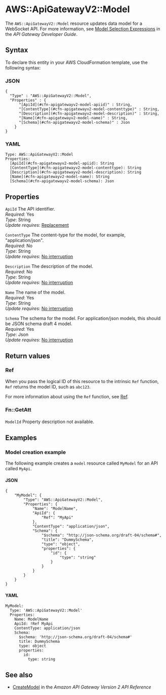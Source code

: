 # AWS::ApiGatewayV2::Model<a name="aws-resource-apigatewayv2-model"></a>

The `AWS::ApiGatewayV2::Model` resource updates data model for a WebSocket API\. For more information, see [Model Selection Expressions](https://docs.aws.amazon.com/apigateway/latest/developerguide/apigateway-websocket-api-selection-expressions.html#apigateway-websocket-api-model-selection-expressions) in the *API Gateway Developer Guide*\.

## Syntax<a name="aws-resource-apigatewayv2-model-syntax"></a>

To declare this entity in your AWS CloudFormation template, use the following syntax:

### JSON<a name="aws-resource-apigatewayv2-model-syntax.json"></a>

```
{
  "Type" : "AWS::ApiGatewayV2::Model",
  "Properties" : {
      "[ApiId](#cfn-apigatewayv2-model-apiid)" : String,
      "[ContentType](#cfn-apigatewayv2-model-contenttype)" : String,
      "[Description](#cfn-apigatewayv2-model-description)" : String,
      "[Name](#cfn-apigatewayv2-model-name)" : String,
      "[Schema](#cfn-apigatewayv2-model-schema)" : Json
    }
}
```

### YAML<a name="aws-resource-apigatewayv2-model-syntax.yaml"></a>

```
Type: AWS::ApiGatewayV2::Model
Properties: 
  [ApiId](#cfn-apigatewayv2-model-apiid): String
  [ContentType](#cfn-apigatewayv2-model-contenttype): String
  [Description](#cfn-apigatewayv2-model-description): String
  [Name](#cfn-apigatewayv2-model-name): String
  [Schema](#cfn-apigatewayv2-model-schema): Json
```

## Properties<a name="aws-resource-apigatewayv2-model-properties"></a>

`ApiId`  <a name="cfn-apigatewayv2-model-apiid"></a>
The API identifier\.  
*Required*: Yes  
*Type*: String  
*Update requires*: [Replacement](https://docs.aws.amazon.com/AWSCloudFormation/latest/UserGuide/using-cfn-updating-stacks-update-behaviors.html#update-replacement)

`ContentType`  <a name="cfn-apigatewayv2-model-contenttype"></a>
The content\-type for the model, for example, "application/json"\.  
*Required*: No  
*Type*: String  
*Update requires*: [No interruption](https://docs.aws.amazon.com/AWSCloudFormation/latest/UserGuide/using-cfn-updating-stacks-update-behaviors.html#update-no-interrupt)

`Description`  <a name="cfn-apigatewayv2-model-description"></a>
The description of the model\.  
*Required*: No  
*Type*: String  
*Update requires*: [No interruption](https://docs.aws.amazon.com/AWSCloudFormation/latest/UserGuide/using-cfn-updating-stacks-update-behaviors.html#update-no-interrupt)

`Name`  <a name="cfn-apigatewayv2-model-name"></a>
The name of the model\.  
*Required*: Yes  
*Type*: String  
*Update requires*: [No interruption](https://docs.aws.amazon.com/AWSCloudFormation/latest/UserGuide/using-cfn-updating-stacks-update-behaviors.html#update-no-interrupt)

`Schema`  <a name="cfn-apigatewayv2-model-schema"></a>
The schema for the model\. For application/json models, this should be JSON schema draft 4 model\.  
*Required*: Yes  
*Type*: Json  
*Update requires*: [No interruption](https://docs.aws.amazon.com/AWSCloudFormation/latest/UserGuide/using-cfn-updating-stacks-update-behaviors.html#update-no-interrupt)

## Return values<a name="aws-resource-apigatewayv2-model-return-values"></a>

### Ref<a name="aws-resource-apigatewayv2-model-return-values-ref"></a>

When you pass the logical ID of this resource to the intrinsic `Ref` function, `Ref` returns the model ID, such as `abc123`\.

For more information about using the `Ref` function, see [Ref](https://docs.aws.amazon.com/AWSCloudFormation/latest/UserGuide/intrinsic-function-reference-ref.html)\.

### Fn::GetAtt<a name="aws-resource-apigatewayv2-model-return-values-fn--getatt"></a>

#### <a name="aws-resource-apigatewayv2-model-return-values-fn--getatt-fn--getatt"></a>

`ModelId`  <a name="ModelId-fn::getatt"></a>
Property description not available\.

## Examples<a name="aws-resource-apigatewayv2-model--examples"></a>



### Model creation example<a name="aws-resource-apigatewayv2-model--examples--Model_creation_example"></a>

The following example creates a `model` resource called `MyModel` for an API called `MyApi`\.

#### JSON<a name="aws-resource-apigatewayv2-model--examples--Model_creation_example--json"></a>

```
{
    "MyModel": {
        "Type": "AWS::ApiGatewayV2::Model",
        "Properties": {
            "Name": "ModelName",
            "ApiId": {
                "Ref": "MyApi"
            },
            "ContentType": "application/json",
            "Schema": {
                "$schema": "http://json-schema.org/draft-04/schema#",
                "title": "DummySchema",
                "type": "object",
                "properties": {
                    "id": {
                        "type": "string"
                    }
                }
            }
        }
    }
}
```

#### YAML<a name="aws-resource-apigatewayv2-model--examples--Model_creation_example--yaml"></a>

```
MyModel:
  Type: 'AWS::ApiGatewayV2::Model'
  Properties:
    Name: ModelName
    ApiId: !Ref MyApi
    ContentType: application/json
    Schema:
      $schema: 'http://json-schema.org/draft-04/schema#'
      title: DummySchema
      type: object
      properties:
        id:
          type: string
```

## See also<a name="aws-resource-apigatewayv2-model--seealso"></a>
+ [CreateModel](https://docs.aws.amazon.com/apigatewayv2/latest/api-reference/apis-apiid-models.html#CreateModel) in the *Amazon API Gateway Version 2 API Reference*


